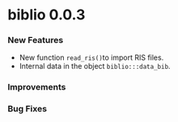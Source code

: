 biblio 0.0.3
============

### New Features

* New function `read_ris()`to import RIS files.
* Internal data in the object `biblio:::data_bib`.

### Improvements

### Bug Fixes
